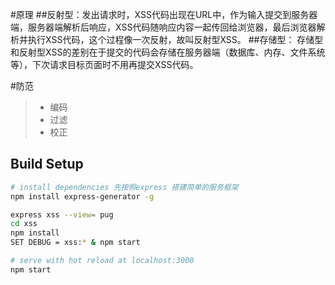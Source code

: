 #原理
##反射型：发出请求时，XSS代码出现在URL中，作为输入提交到服务器端，服务器端解析后响应，XSS代码随响应内容一起传回给浏览器，最后浏览器解析并执行XSS代码，这个过程像一次反射，故叫反射型XSS。
##存储型： 存储型和反射型XSS的差别在于提交的代码会存储在服务器端（数据库、内存、文件系统等），下次请求目标页面时不用再提交XSS代码。

#防范
> * 编码
> * 过滤
> * 校正

## Build Setup

``` bash
# install dependencies 先按照express 搭建简单的服务框架
npm install express-generator -g

express xss --view= pug
cd xss 
npm install
SET DEBUG = xss:* & npm start

# serve with hot reload at localhost:3000
npm start

